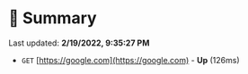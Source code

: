 # 📖 Summary
Last updated: **2/19/2022, 9:35:27 PM**

- `GET` [https://google.com](https://google.com) - **Up** (126ms)
